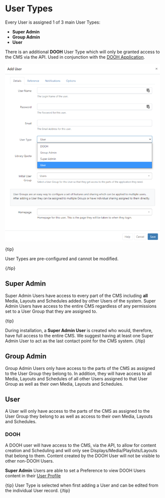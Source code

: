 <!--toc=users-->

# User Types

Every User is assigned 1 of 3 main User Types:

- **Super Admin**
- **Group Admin**
- **User**

There is an additional **DOOH** User Type which will only be granted access to the CMS via the API. Used in conjunction with the [DOOH Application](users_administration.html#my_applications>).

  ![User Type](img/user_type.png)

{tip}

User Types are pre-configured and cannot be modified.

{/tip}

## Super Admin

Super Admin Users have access to every part of the CMS including **all** Media, Layouts and Schedules added by other Users of the system.
Super Admin Users have access to the entire CMS regardless of any permissions set to a User Group that they are assigned to.

{tip}

During installation, a **Super Admin User** is created who would, therefore, have full access to the entire CMS. We suggest having at least one Super Admin User to act as the last contact point for the CMS system.
{/tip}  

## Group Admin

Group Admin Users only have access to the parts of the CMS as assigned to the User Group they belong to. In addition, they will have access to all Media, Layouts and Schedules of all other Users assigned to that User Group as well as their own Media, Layouts and Schedules.

## User

A User will only have access to the parts of the CMS as assigned to the User Group they belong to as well as access to their own Media, Layouts and Schedules.

### DOOH

A DOOH user will have access to the CMS, via the API, to allow for content creation and Scheduling and will only see Displays/Media/Playlists/Layouts that belong to them. Content created by the DOOH User will not be visible to other non-DOOH Users.

**Super Admin** Users are able to set a Preference to view DOOH Users content in their [User Profile](tour_user_profile.html)

{tip}
User Type is selected when first adding a User and can be edited from the individual User record.
{/tip}
